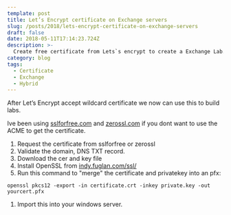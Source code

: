 ```yaml
---
template: post
title: Let’s Encrypt certificate on Exchange servers
slug: /posts/2018/lets-encrypt-certificate-on-exchange-servers
draft: false
date: 2018-05-11T17:14:23.724Z
description: >-
  Create free certificate from Lets`s encrypt to create a Exchange Lab.
category: blog
tags:
  - Certificate
  - Exchange
  - Hybrid
---
```


After Let’s Encrypt accept wildcard certificate we now can use this to build labs.

Ive been using [sslforfree.com](https://www.sslforfree.com) and [zerossl.com](https://zerossl.com) if you dont want to use the ACME to get the certificate.

1. Request the certificate from sslforfree or zerossl
2. Validate the domain, DNS TXT record.
3. Download the cer and key file
4. Install OpenSSL from [indy.fuglan.com/ssl/](https://indy.fulgan.com/SSL/)
5. Run this command to "merge" the certificate and privatekey into an pfx:
   
```
openssl pkcs12 -export -in certificate.crt -inkey private.key -out yourcert.pfx
```

1. Import this into your windows server.